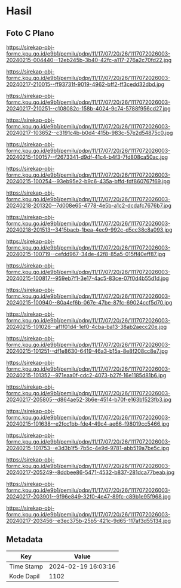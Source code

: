 # Hasil

## Foto C Plano

https://sirekap-obj-formc.kpu.go.id/e9b1/pemilu/pdpr/11/17/07/20/26/1117072026003-20240215-004440--12eb245b-3b40-42fc-a117-276a2c70fd22.jpg

https://sirekap-obj-formc.kpu.go.id/e9b1/pemilu/pdpr/11/17/07/20/26/1117072026003-20240217-210015--ff93731f-9019-4962-bff2-ff3cedd32dbd.jpg

https://sirekap-obj-formc.kpu.go.id/e9b1/pemilu/pdpr/11/17/07/20/26/1117072026003-20240217-210251--c108082c-158b-4024-9c74-5788f956cd27.jpg

https://sirekap-obj-formc.kpu.go.id/e9b1/pemilu/pdpr/11/17/07/20/26/1117072026003-20240217-103652--c3191c4b-b0d4-415b-983c-57e2d54875c0.jpg

https://sirekap-obj-formc.kpu.go.id/e9b1/pemilu/pdpr/11/17/07/20/26/1117072026003-20240215-100157--f2673341-d9df-41c4-b4f3-7fd808ca50ac.jpg

https://sirekap-obj-formc.kpu.go.id/e9b1/pemilu/pdpr/11/17/07/20/26/1117072026003-20240215-100254--93eb95e2-b9c6-435a-bffd-fdf860767f69.jpg

https://sirekap-obj-formc.kpu.go.id/e9b1/pemilu/pdpr/11/17/07/20/26/1117072026003-20240218-201320--7d008e65-4778-4e5b-a1c2-dcdafc7676b7.jpg

https://sirekap-obj-formc.kpu.go.id/e9b1/pemilu/pdpr/11/17/07/20/26/1117072026003-20240218-201513--3415bacb-1bea-4ec9-992c-d5cc38c8a093.jpg

https://sirekap-obj-formc.kpu.go.id/e9b1/pemilu/pdpr/11/17/07/20/26/1117072026003-20240215-100719--cefdd967-34de-42f8-85a5-015ff40eff87.jpg

https://sirekap-obj-formc.kpu.go.id/e9b1/pemilu/pdpr/11/17/07/20/26/1117072026003-20240215-100817--959eb7f1-3e17-4ac5-83ce-07f0d4b55d1d.jpg

https://sirekap-obj-formc.kpu.go.id/e9b1/pemilu/pdpr/11/17/07/20/26/1117072026003-20240215-100940--80a4ef6b-067e-47be-87fc-69024ccf5d70.jpg

https://sirekap-obj-formc.kpu.go.id/e9b1/pemilu/pdpr/11/17/07/20/26/1117072026003-20240215-101026--af1f01d4-1ef0-4cba-ba13-38ab2aecc20e.jpg

https://sirekap-obj-formc.kpu.go.id/e9b1/pemilu/pdpr/11/17/07/20/26/1117072026003-20240215-101251--df1e8630-6419-46a3-b15a-8e8f208cc8e7.jpg

https://sirekap-obj-formc.kpu.go.id/e9b1/pemilu/pdpr/11/17/07/20/26/1117072026003-20240215-101352--971eaa0f-cdc2-4073-b27f-16e1185d81b6.jpg

https://sirekap-obj-formc.kpu.go.id/e9b1/pemilu/pdpr/11/17/07/20/26/1117072026003-20240217-205805--d864ae52-3b6e-4514-b70f-e163b1523fb3.jpg

https://sirekap-obj-formc.kpu.go.id/e9b1/pemilu/pdpr/11/17/07/20/26/1117072026003-20240215-101638--e2fcc1bb-fde4-49c4-ae66-f98019cc5466.jpg

https://sirekap-obj-formc.kpu.go.id/e9b1/pemilu/pdpr/11/17/07/20/26/1117072026003-20240215-101753--e3d3b1f5-7b5c-4e9d-9781-abb519a7be5c.jpg

https://sirekap-obj-formc.kpu.go.id/e9b1/pemilu/pdpr/11/17/07/20/26/1117072026003-20240217-205249--8ddbee86-5471-4532-b837-281dca77beab.jpg

https://sirekap-obj-formc.kpu.go.id/e9b1/pemilu/pdpr/11/17/07/20/26/1117072026003-20240217-203901--9f96e849-32f0-4e47-89fc-c89b1e95f968.jpg

https://sirekap-obj-formc.kpu.go.id/e9b1/pemilu/pdpr/11/17/07/20/26/1117072026003-20240217-203456--e3ec375b-25b5-421c-9d65-117af3d55134.jpg


## Metadata

| Key        | Value               |
| ---------- | ------------------- |
| Time Stamp | 2024-02-19 16:03:16 |
| Kode Dapil | 1102                |



